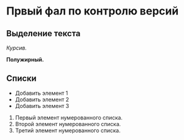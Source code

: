 # Првый фал по контролю версий


## Выделение текста

*Курсив.*

**Полужирный.**

## Списки

* Добавить элемент 1
* Добавить элемент 2
* Добавить элемент 3

1. Первый элемент нумерованного списка.
2. Второй элемент нумерованного списка.
3. Третий элемент нумерованного списка.


